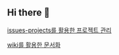 ## Hi there 👋

<!--

**Here are some ideas to get you started:**

🙋‍♀️ A short introduction - what is your organization all about?
🌈 Contribution guidelines - how can the community get involved?
👩‍💻 Useful resources - where can the community find your docs? Is there anything else the community should know?
🍿 Fun facts - what does your team eat for breakfast?
🧙 Remember, you can do mighty things with the power of [Markdown](https://docs.github.com/github/writing-on-github/getting-started-with-writing-and-formatting-on-github/basic-writing-and-formatting-syntax)
-->

[issues-projects를 활용한 프로젝트 관리](https://github.com/orgs/gwangcle-application/projects/1/views/1)

[wiki를 활용한 문서화](https://github.com/gwangcle-application/gwangcle-server/wiki)

